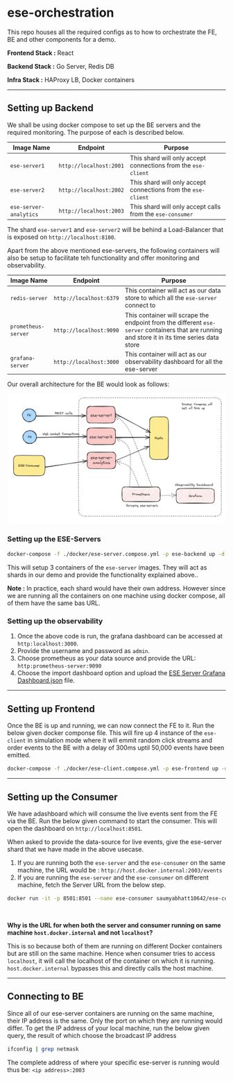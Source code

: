 # ese-orchestration

This repo houses all the required configs as to how to orchestrate the FE, BE and other components for a demo.

**Frontend Stack :** React

**Backend Stack :** Go Server, Redis DB

**Infra Stack :** HAProxy LB, Docker containers

---

## Setting up Backend

We shall be using docker compose to set up the BE servers and the required monitoring. The purpose of each is described below.

| Image Name             | Endpoint                | Purpose                                                       |
| ---------------------- | ----------------------- | ------------------------------------------------------------- |
| `ese-server1`          | `http://localhost:2001` | This shard will only accept connections from the `ese-client` |
| `ese-server2`          | `http://localhost:2002` | This shard will only accept connections from the `ese-client` |
| `ese-server-analytics` | `http://localhost:2003` | This shard will only accept calls from the `ese-consumer`     |

The shard `ese-server1` and `ese-server2` will be behind a Load-Balancer that is exposed on `http://localhost:8100`.

Apart from the above mentioned ese-servers, the following containers will also be setup to facilitate teh functionality and offer monitoring and observability.

| Image Name          | Endpoint                | Purpose                                                                                                                                        |
| ------------------- | ----------------------- | ---------------------------------------------------------------------------------------------------------------------------------------------- |
| `redis-server`      | `http://localhost:6379` | This container will act as our data store to which all the `ese-server` connect to                                                             |
| `prometheus-server` | `http://localhost:9090` | This container will scrape the endpoint from the different `ese-server` containers that are running and store it in its time series data store |
| `grafana-server`    | `http://localhost:3000` | This container will act as our observability dashboard for all the ese-server                                                                  |

Our overall architecture for the BE would look as follows:

![ESE Servers docker compose overview](./images/ese-servers-dc.png)

### Setting up the ESE-Servers

```bash
docker-compose -f ./docker/ese-server.compose.yml -p ese-backend up -d
```

This will setup 3 containers of the `ese-server` images. They will act as shards in our demo and provide the functionality explained above..

**Note :** In practice, each shard would have their own address. However since we are running all the containers on one machine using docker compose, all of them have the same bas URL.

### Setting up the observability

1. Once the above code is run, the grafana dashboard can be accessed at `http:localhost:3000`.
2. Provide the username and password as `admin`.
3. Choose prometheus as your data source and provide the URL: `http:prometheus-server:9090`
4. Choose the import dashboard option and upload the [ESE Server Grafana Dashboard.json](./observability/ESE%20Server%20Grafana%20Dashboard.json) file.

---

## Setting up Frontend

Once the BE is up and running, we can now connect the FE to it. Run the below given docker componse file. This will fire up 4 instance of the `ese-client` in simulation mode where it will emmit random click streams and order events to the BE with a delay of 300ms uptil 50,000 events have been emitted.

```bash
docker-compose -f ./docker/ese-client.compose.yml -p ese-frontend up -d
```

---

## Setting up the Consumer

We have adashboard which will consume the live events sent from the FE via the BE. Run the below given command to start the consumer. This will open the dashboard on `http://localhost:8501`.

When asked to provide the data-source for live events, give the ese-server shard that we have made in the above usecase.

1. If you are running both the `ese-server` and the `ese-consumer` on the same machine, the URL would be : `http://host.docker.internal:2003/events`
2. If you are running the `ese-server` and the `ese-consumer` on different machine, fetch the Server URL from the below step.

```bash
docker run -it -p 8501:8501 --name ese-consumer saumyabhatt10642/ese-consumer
```

<br>

**Why is the URL for when both the server and consumer running on same machine `host.docker.internal` and not `localhost`?**

This is so because both of them are running on different Docker containers but are still on the same machine. Hence when consumer tries to access `localhost`, it will call the localhost of the container on which it is running. `host.docker.internal` bypasses this and directly calls the host machine.

---

## Connecting to BE

Since all of our ese-server containers are running on the same machine, their IP address is the same. Only the port on which they are running would differ. To get the IP address of your local machine, run the below given query, the result of which choose the broadcast IP address

```bash
ifconfig | grep netmask
```

The complete address of where your specific ese-server is running would thus be: `<ip address>:2003`
